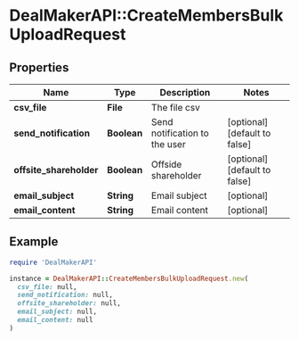 # DealMakerAPI::CreateMembersBulkUploadRequest

## Properties

| Name | Type | Description | Notes |
| ---- | ---- | ----------- | ----- |
| **csv_file** | **File** | The file csv |  |
| **send_notification** | **Boolean** | Send notification to the user | [optional][default to false] |
| **offsite_shareholder** | **Boolean** | Offside shareholder | [optional][default to false] |
| **email_subject** | **String** | Email subject | [optional] |
| **email_content** | **String** | Email content | [optional] |

## Example

```ruby
require 'DealMakerAPI'

instance = DealMakerAPI::CreateMembersBulkUploadRequest.new(
  csv_file: null,
  send_notification: null,
  offsite_shareholder: null,
  email_subject: null,
  email_content: null
)
```

